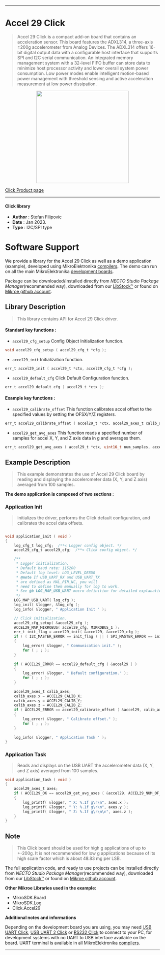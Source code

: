 
---
# Accel 29 Click

> Accel 29 Click is a compact add-on board that contains an acceleration sensor. This board features the ADXL314, a three-axis ±200g accelerometer from Analog Devices. The ADXL314 offers 16-bit digital output data with a configurable host interface that supports SPI and I2C serial communication. An integrated memory management system with a 32-level FIFO buffer can store data to minimize host processor activity and lower overall system power consumption. Low power modes enable intelligent motion-based power management with threshold sensing and active acceleration measurement at low power dissipation.

<p align="center">
  <img src="https://download.mikroe.com/images/click_for_ide/accel29_click.png" height=300px>
</p>

[Click Product page](https://www.mikroe.com/accel-29-click)

---


#### Click library

- **Author**        : Stefan Filipovic
- **Date**          : Jan 2023.
- **Type**          : I2C/SPI type


# Software Support

We provide a library for the Accel 29 Click
as well as a demo application (example), developed using MikroElektronika
[compilers](https://www.mikroe.com/necto-studio).
The demo can run on all the main MikroElektronika [development boards](https://www.mikroe.com/development-boards).

Package can be downloaded/installed directly from *NECTO Studio Package Manager*(recommended way), downloaded from our [LibStock&trade;](https://libstock.mikroe.com) or found on [Mikroe github account](https://github.com/MikroElektronika/mikrosdk_click_v2/tree/master/clicks).

## Library Description

> This library contains API for Accel 29 Click driver.

#### Standard key functions :

- `accel29_cfg_setup` Config Object Initialization function.
```c
void accel29_cfg_setup ( accel29_cfg_t *cfg );
```

- `accel29_init` Initialization function.
```c
err_t accel29_init ( accel29_t *ctx, accel29_cfg_t *cfg );
```

- `accel29_default_cfg` Click Default Configuration function.
```c
err_t accel29_default_cfg ( accel29_t *ctx );
```

#### Example key functions :

- `accel29_calibrate_offset` This function calibrates accel offset to the specified values by setting the OFSX/Y/Z registers.
```c
err_t accel29_calibrate_offset ( accel29_t *ctx, accel29_axes_t calib_axes );
```

- `accel29_get_avg_axes` This function reads a specified number of samples for accel X, Y, and Z axis data in g and averages them.
```c
err_t accel29_get_avg_axes ( accel29_t *ctx, uint16_t num_samples, accel29_axes_t *avg_axes );
```

## Example Description

> This example demonstrates the use of Accel 29 Click board by reading and displaying the accelerometer data (X, Y, and Z axis) averaged from 100 samples.

**The demo application is composed of two sections :**

### Application Init

> Initializes the driver, performs the Click default configuration, and calibrates the accel data offsets.

```c

void application_init ( void )
{
    log_cfg_t log_cfg;  /**< Logger config object. */
    accel29_cfg_t accel29_cfg;  /**< Click config object. */

    /** 
     * Logger initialization.
     * Default baud rate: 115200
     * Default log level: LOG_LEVEL_DEBUG
     * @note If USB_UART_RX and USB_UART_TX 
     * are defined as HAL_PIN_NC, you will 
     * need to define them manually for log to work. 
     * See @b LOG_MAP_USB_UART macro definition for detailed explanation.
     */
    LOG_MAP_USB_UART( log_cfg );
    log_init( &logger, &log_cfg );
    log_info( &logger, " Application Init " );

    // Click initialization.
    accel29_cfg_setup( &accel29_cfg );
    ACCEL29_MAP_MIKROBUS( accel29_cfg, MIKROBUS_1 );
    err_t init_flag = accel29_init( &accel29, &accel29_cfg );
    if ( ( I2C_MASTER_ERROR == init_flag ) || ( SPI_MASTER_ERROR == init_flag ) )
    {
        log_error( &logger, " Communication init." );
        for ( ; ; );
    }
    
    if ( ACCEL29_ERROR == accel29_default_cfg ( &accel29 ) )
    {
        log_error( &logger, " Default configuration." );
        for ( ; ; );
    }
    
    accel29_axes_t calib_axes;
    calib_axes.x = ACCEL29_CALIB_X;
    calib_axes.y = ACCEL29_CALIB_Y;
    calib_axes.z = ACCEL29_CALIB_Z;
    if ( ACCEL29_ERROR == accel29_calibrate_offset ( &accel29, calib_axes ) )
    {
        log_error( &logger, " Calibrate offset." );
        for ( ; ; );
    }
    
    log_info( &logger, " Application Task " );
}

```

### Application Task

> Reads and displays on the USB UART the accelerometer data (X, Y, and Z axis) averaged from 100 samples.

```c
void application_task ( void )
{
    accel29_axes_t axes;
    if ( ACCEL29_OK == accel29_get_avg_axes ( &accel29, ACCEL29_NUM_OF_SAMPLES, &axes ) )
    {
        log_printf( &logger, " X: %.1f g\r\n", axes.x );
        log_printf( &logger, " Y: %.1f g\r\n", axes.y );
        log_printf( &logger, " Z: %.1f g\r\n\n", axes.z );
    }
}
```

## Note

> This Click board should be used for high g applications of up to +-200g. It is not recommended for low g applications because of its high scale factor which is about 48.83 mg per LSB.

The full application code, and ready to use projects can be installed directly from *NECTO Studio Package Manager*(recommended way), downloaded from our [LibStock&trade;](https://libstock.mikroe.com) or found on [Mikroe github account](https://github.com/MikroElektronika/mikrosdk_click_v2/tree/master/clicks).

**Other Mikroe Libraries used in the example:**

- MikroSDK.Board
- MikroSDK.Log
- Click.Accel29

**Additional notes and informations**

Depending on the development board you are using, you may need
[USB UART Click](https://www.mikroe.com/usb-uart-click),
[USB UART 2 Click](https://www.mikroe.com/usb-uart-2-click) or
[RS232 Click](https://www.mikroe.com/rs232-click) to connect to your PC, for
development systems with no UART to USB interface available on the board. UART
terminal is available in all MikroElektronika
[compilers](https://shop.mikroe.com/compilers).

---
